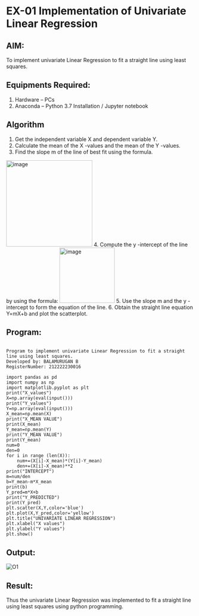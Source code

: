 # EX-01 Implementation of Univariate Linear Regression
## AIM:
To implement univariate Linear Regression to fit a straight line using least squares.

## Equipments Required:
1. Hardware – PCs
2. Anaconda – Python 3.7 Installation / Jupyter notebook

## Algorithm
1. Get the independent variable X and dependent variable Y.
2. Calculate the mean of the X -values and the mean of the Y -values.
3. Find the slope m of the line of best fit using the formula. 
<img width="231" alt="image" src="https://user-images.githubusercontent.com/93026020/192078527-b3b5ee3e-992f-46c4-865b-3b7ce4ac54ad.png">
4. Compute the y -intercept of the line by using the formula:
<img width="148" alt="image" src="https://user-images.githubusercontent.com/93026020/192078545-79d70b90-7e9d-4b85-9f8b-9d7548a4c5a4.png">
5. Use the slope m and the y -intercept to form the equation of the line.
6. Obtain the straight line equation Y=mX+b and plot the scatterplot.

## Program:
```

Program to implement univariate Linear Regression to fit a straight line using least squares.
Developed by: BALAMURUGAN B
RegisterNumber: 212222230016

import pandas as pd
import numpy as np
import matplotlib.pyplot as plt
print("X_values")
X=np.array(eval(input()))
print("Y_values")
Y=np.array(eval(input()))
X_mean=np.mean(X)
print("X_MEAN VALUE")
print(X_mean)
Y_mean=np.mean(Y)
print("Y_MEAN VALUE")
print(Y_mean)
num=0
den=0
for i in range (len(X)):
    num+=(X[i]-X_mean)*(Y[i]-Y_mean)
    den+=(X[i]-X_mean)**2
print("INTERCEPT")    
m=num/den
b=Y_mean-m*X_mean
print(b)
Y_pred=m*X+b
print("Y_PREDICTED")
print(Y_pred)
plt.scatter(X,Y,color='blue')
plt.plot(X,Y_pred,color='yellow')
plt.title("UNIVARIATE LINEAR REGRESSION")
plt.xlabel("X values")
plt.ylabel("Y values")
plt.show()

```

## Output:
![O1](https://github.com/BALA291/Find-the-best-fit-line-using-Least-Squares-Method/assets/120717501/5f49f5a8-4647-4431-a274-10059b94cecd)



## Result:
Thus the univariate Linear Regression was implemented to fit a straight line using least squares using python programming.
